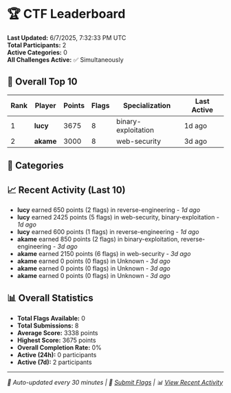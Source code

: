 # 🏆 CTF Leaderboard

**Last Updated:** 6/7/2025, 7:32:33 PM UTC  
**Total Participants:** 2  
**Active Categories:** 0  
**All Challenges Active:** ✅ Simultaneously  

## 🥇 Overall Top 10

| Rank | Player | Points | Flags | Specialization | Last Active |
|------|--------|--------|-------|---------------|-------------|
| 1 | **lucy** | 3675 | 8 | binary-exploitation | 1d ago |
| 2 | **akame** | 3000 | 8 | web-security | 3d ago |

## 🎯 Categories



## 📈 Recent Activity (Last 10)

- **lucy** earned 650 points (2 flags) in reverse-engineering - *1d ago*
- **lucy** earned 2425 points (5 flags) in web-security, binary-exploitation - *1d ago*
- **lucy** earned 600 points (1 flags) in reverse-engineering - *1d ago*
- **akame** earned 850 points (2 flags) in binary-exploitation, reverse-engineering - *3d ago*
- **akame** earned 2150 points (6 flags) in web-security - *3d ago*
- **akame** earned 0 points (0 flags) in Unknown - *3d ago*
- **akame** earned 0 points (0 flags) in Unknown - *3d ago*
- **akame** earned 0 points (0 flags) in Unknown - *3d ago*

## 📊 Overall Statistics

- **Total Flags Available:** 0
- **Total Submissions:** 8
- **Average Score:** 3338 points
- **Highest Score:** 3675 points
- **Overall Completion Rate:** 0%
- **Active (24h):** 0 participants
- **Active (7d):** 2 participants

---
*🤖 Auto-updated every 30 minutes | 🚩 [Submit Flags](https://flags.mycyberplayground.xyz) | 📊 [View Recent Activity](recent-activity.md)*
